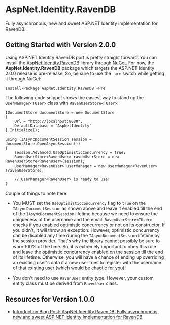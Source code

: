 AspNet.Identity.RavenDB
================

Fully asynchronous, new and sweet ASP.NET Identity implementation for RavenDB.

## Getting Started with Version 2.0.0
Using ASP.NET Identity RavenDB port is pretty straight forward. You can install the [AspNet.Identity.RavenDB](https://www.nuget.org/packages/AspNet.Identity.RavenDB) library through [NuGet](https://nuget.org). For now, the **AspNet.Identity.RavenDB** package which 
targets the ASP.NET Identity 2.0.0 release is pre-release. So, be sure to use the `-pre` switch while getting it through NuGet:

    Install-Package AspNet.Identity.RavenDB -Pre

The following code snippet shows the easiest way to stand up the `UserManager<TUser>` class with `RavenUserStore<TUser>`:

    IDocumentStore documentStore = new DocumentStore
    {
        Url = "http://localhost:8080",
        DefaultDatabase = "AspNetIdentity"
    }.Initialize();

    using (IAsyncDocumentSession session = documentStore.OpenAsyncSession())
    {
        session.Advanced.UseOptimisticConcurrency = true;
        RavenUserStore<RavenUser> ravenUserStore = new RavenUserStore<RavenUser>(session);
        UserManager<RavenUser> userManager = new UserManager<RavenUser>(ravenUserStore);

        // UserManager<RavenUser> is ready to use!
    }

Couple of things to note here:

 - You MUST set the `UseOptimisticConcurrency` flag to `true` on the `IAsyncDocumentSession` as shown above 
and leave it enabled till the end of the `IAsyncDocumentSession` lifetime because we need to ensure the uniqueness 
of the username and the email. `RavenUserStore<TUser>` checks if you enabled optimistic concurrency or not on its constructor. If you didn't, 
it will throw an exception. However, optimistic concurrency can be disabled any time during the `IAsyncDocumentSession` 
lifetime by the session provider. That's why the library cannot possibly be sure to warn 100% of the time. So, it is extremely important to 
obey this rule and leave the optimistic concurrency enabled on the session till the end of its lifetime. Otherwise, you will have a chance of 
ending up overriding an existing user's data if a new user tries to register with the username of that existing user (which would be chaotic for you)!

 - You don't need to use `RavenUser` entity type. However, your custom entity class must be derived from `RavenUser` class.

## Resources for Version 1.0.0
* [Introduction Blog Post: AspNet.Identity.RavenDB: Fully asynchronous, new and sweet ASP.NET Identity implementation for RavenDB](http://www.tugberkugurlu.com/archive/aspnet-identity-ravendb--fully-asynchronous-new-and-sweet-asp-net-identity-implementation-for-ravendb)